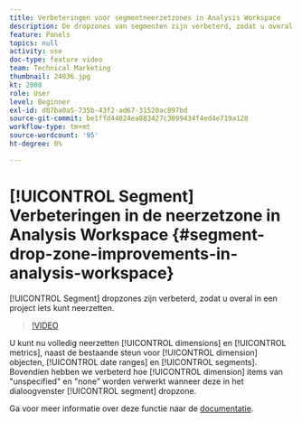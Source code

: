 ```yaml
---
title: Verbeteringen voor segmentneerzetzones in Analysis Workspace
description: De dropzones van segmenten zijn verbeterd, zodat u overal in een project iets kunt neerzetten.
feature: Panels
topics: null
activity: use
doc-type: feature video
team: Technical Marketing
thumbnail: 24036.jpg
kt: 2008
role: User
level: Beginner
exl-id: d07ba0a5-735b-43f2-ad67-31520ac897bd
source-git-commit: be1ffd44024ea883427c3099434f4ed4e719a128
workflow-type: tm+mt
source-wordcount: '95'
ht-degree: 0%

---
```


# [!UICONTROL Segment] Verbeteringen in de neerzetzone in Analysis Workspace {#segment-drop-zone-improvements-in-analysis-workspace}

[!UICONTROL Segment] dropzones zijn verbeterd, zodat u overal in een project iets kunt neerzetten.

>[!VIDEO](https://video.tv.adobe.com/v/24036/?quality=12)

U kunt nu volledig neerzetten [!UICONTROL dimensions] en [!UICONTROL metrics], naast de bestaande steun voor [!UICONTROL dimension] objecten, [!UICONTROL date ranges] en [!UICONTROL segments]. Bovendien hebben we verbeterd hoe [!UICONTROL dimension] items van &quot;unspecified&quot; en &quot;none&quot; worden verwerkt wanneer deze in het dialoogvenster [!UICONTROL segment] dropzone.

Ga voor meer informatie over deze functie naar de [documentatie](https://experienceleague.adobe.com/docs/analytics/analyze/analysis-workspace/components/t-freeform-project-segment.html?lang=en).
